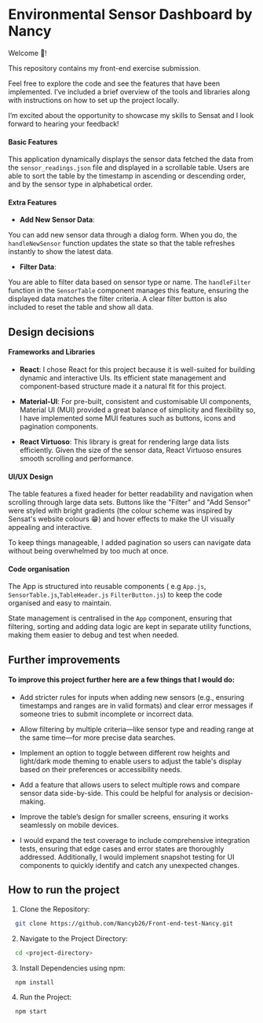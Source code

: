# Environmental Sensor Dashboard by Nancy

Welcome 🎉! 

This repository contains my front-end exercise submission.
 
Feel free to explore the code and see the features that have been implemented. I’ve included a brief overview of the tools and libraries along with instructions on how to set up the project locally.

I’m excited about the opportunity to showcase my skills to Sensat and I look forward to hearing your feedback!

#### Basic Features

This application dynamically displays the sensor data fetched the data from the `sensor_readings.json` file and displayed in a scrollable table. Users are able to sort the table by the timestamp in ascending or descending order, and by the sensor type in alphabetical order.

#### Extra Features 

- **Add New Sensor Data**: 

 You can add new sensor data through a dialog form. When you do, the `handleNewSensor` function updates the state so that the table refreshes instantly to show the latest data.

 - **Filter Data**:
 
 You are able to filter data based on sensor type or name. The `handleFilter` function in the `SensorTable` component manages this feature, ensuring the displayed data matches the filter criteria. A clear filter button is also included to reset the table and show all data.


## Design decisions

#### Frameworks and Libraries 

- **React**: I chose React for this project because it is well-suited for building dynamic and interactive UIs. Its efficient state management and component-based structure made it a natural fit for this project.

- **Material-UI**: For pre-built, consistent and customisable UI components, Material UI (MUI) provided a great balance of simplicity and flexibility so, I have implemented some MUI features such as buttons, icons and pagination components.

- **React Virtuoso**: This library is great for rendering large data lists efficiently. Given the size of the sensor data, React Virtuoso ensures smooth scrolling and performance.

#### UI/UX Design
The table features a fixed header for better readability and navigation when scrolling through large data sets. Buttons like the "Filter" and "Add Sensor" were styled with bright gradients (the colour scheme was inspired by Sensat's website colours 😁) and hover effects to make the UI visually appealing and interactive.

To keep things manageable, I added pagination so users can navigate data without being overwhelmed by too much at once.

#### Code organisation

The App is structured into reusable components ( e.g `App.js`, `SensorTable.js`,`TableHeader.js` `FilterButton.js`) to keep the code organised and easy to maintain.

State management is centralised in the `App` component, ensuring that filtering, sorting and adding data logic are kept in separate utility functions, making them easier to debug and test when needed.

## Further improvements

#### To improve this project further here are a few things that I would do:

- Add stricter rules for inputs when adding new sensors (e.g., ensuring timestamps and ranges are in valid formats) and clear error messages if someone tries to submit incomplete or incorrect data.

- Allow filtering by multiple criteria—like sensor type and reading range at the same time—for more precise data searches.

- Implement an option to toggle between different row heights and light/dark mode theming to enable users to adjust the table's display based on their preferences or accessibility needs.

- Add a feature that allows users to select multiple rows and compare sensor data side-by-side. This could be helpful for analysis or decision-making.

- Improve the table’s design for smaller screens, ensuring it works seamlessly on mobile devices.

- I would expand the test coverage to include comprehensive integration tests, ensuring that edge cases and error states are thoroughly addressed. Additionally, I would implement snapshot testing for UI components to quickly identify and catch any unexpected changes.

##  How to run the project

1. Clone the Repository:
 ```sh
   git clone https://github.com/Nancyb26/Front-end-test-Nancy.git
 ```

2. Navigate to the Project Directory:
 ```sh
   cd <project-directory>
 ```

3. Install Dependencies using npm:
 ```sh
   npm install
 ```

4. Run the Project:
 ```sh
   npm start
 ```
